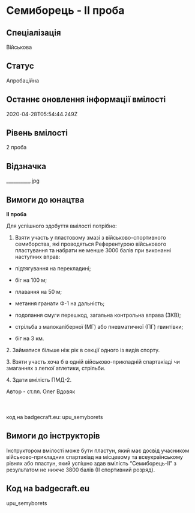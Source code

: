 # Семиборець - II проба

## Спеціалізація

Військова

## Статус

Апробаційна

## Останнє оновлення інформації вмілості

2020-04-28T05:54:44.249Z

## Рівень вмілості

2 проба

## Відзначка

__________.jpg

## Вимоги до юнацтва

<span><p><b>ІІ проба</b></p><p>Для успішного здобуття вмілості потрібно:</p><ol><li><p>Взяти участь у пластовому змазі з військово-спортивного семиборства, які проводяться Референтурою військового пластування та набрати не менше 3000 балів при виконанні наступних вправ:</p></li></ol><ul><li><p>підтягування на перекладині;</p></li><li><p>біг на 100 м;</p></li><li><p>плавання на 50 м;</p></li><li><p>метання гранати Ф-1 на дальність;</p></li><li><p>подолання смуги перешкод, загальна контрольна вправа (ЗКВ);</p></li><li><p>стрільба з малокаліберної (МГ) або пневматичної (ПГ) гвинтівки;</p></li><li><p>біг на 3 км.</p></li></ul><p>2. Займатися більше ніж рік в секції одного із видів спорту.</p><p>3. Взяти участь хоча б в одній військово-прикладній спартакіаді чи змаганнях з легкої атлетики, стрільби.</p><p>4. Здати вмілість ПМД-2.</p><div>Автор - ст.пл. Олег Вдовяк<br><br><br><br>код на badgecraft.eu: upu_semyborets<br></div></span>

## Вимоги до інструкторів

Інструктором вмілості може бути пластун, який має досвід учасником військово-прикладних спартакіад на місцевому та всеукраїнському рівнях або пластун, який успішно здав вмілість “Семиборець-ІІ” з результатом не нижче 3800 балів (ІІ спортивний розряд).

## Код на badgecraft.eu

upu_semyborets